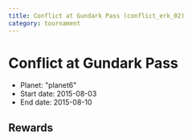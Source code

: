 ```yaml
---
title: Conflict at Gundark Pass (conflict_erk_02)
category: tournament
---
```

# Conflict at Gundark Pass

  * Planet: "planet6"
  * Start date: 2015-08-03
  * End date: 2015-08-10

## Rewards

